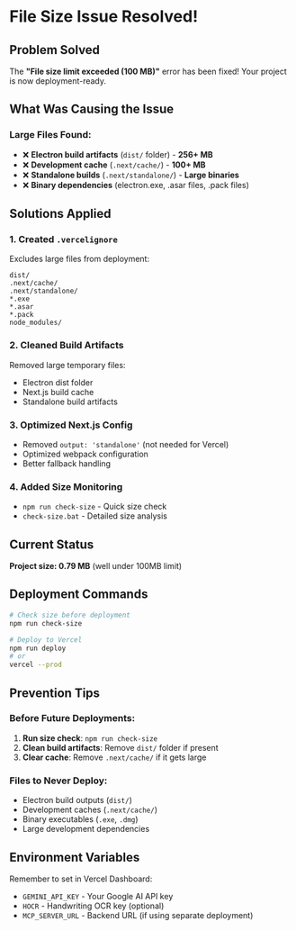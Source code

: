 # File Size Issue Resolved!

## Problem Solved

The **"File size limit exceeded (100 MB)"** error has been fixed! Your project is now deployment-ready.

## What Was Causing the Issue

### **Large Files Found:**
- ❌ **Electron build artifacts** (`dist/` folder) - **256+ MB**
- ❌ **Development cache** (`.next/cache/`) - **100+ MB** 
- ❌ **Standalone builds** (`.next/standalone/`) - **Large binaries**
- ❌ **Binary dependencies** (electron.exe, .asar files, .pack files)

## Solutions Applied

### 1. **Created `.vercelignore`** 
Excludes large files from deployment:
```
dist/
.next/cache/
.next/standalone/
*.exe
*.asar
*.pack
node_modules/
```

### 2. **Cleaned Build Artifacts** 
Removed large temporary files:
- Electron dist folder
- Next.js build cache
- Standalone build artifacts

### 3. **Optimized Next.js Config** 
- Removed `output: 'standalone'` (not needed for Vercel)
- Optimized webpack configuration
- Better fallback handling

### 4. **Added Size Monitoring** 
- `npm run check-size` - Quick size check
- `check-size.bat` - Detailed size analysis

## Current Status

 **Project size: 0.79 MB** (well under 100MB limit)  


## Deployment Commands

```bash
# Check size before deployment
npm run check-size

# Deploy to Vercel
npm run deploy
# or
vercel --prod
```

## Prevention Tips

### **Before Future Deployments:**
1. **Run size check**: `npm run check-size`
2. **Clean build artifacts**: Remove `dist/` folder if present
3. **Clear cache**: Remove `.next/cache/` if it gets large

### **Files to Never Deploy:**
- Electron build outputs (`dist/`)
- Development caches (`.next/cache/`)
- Binary executables (`.exe`, `.dmg`)
- Large development dependencies

## Environment Variables

Remember to set in Vercel Dashboard:
- `GEMINI_API_KEY` - Your Google AI API key  
- `HOCR` - Handwriting OCR key (optional)
- `MCP_SERVER_URL` - Backend URL (if using separate deployment)

